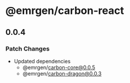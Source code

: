 # @emrgen/carbon-react

## 0.0.4

### Patch Changes

- Updated dependencies
  - @emrgen/carbon-core@0.0.5
  - @emrgen/carbon-dragon@0.0.3

